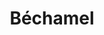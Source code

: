 ---
layout: recette
categories: [recettes]
hidden: true
lang: fr
sitemap: false
title: Béchamel
type: base
ingredients: 
  - nom: farine
    qte: 100
    unite: gr
  - nom: beurre
    qte: 100
    unite: gr
  - nom: lait
    qte: 1000
    unite: mL
  - nom: muscade
    qte: au goût
  - nom: sel
    qte: au goût
etapes:
  - label: Préparation
    details:
      - Faire fondre le beurre dans une casserole
      - Hors du feu, ajouter la farine et mélanger
      - Ajouter le litre de lait et mélanger
      - Ajouter du sel et de la muscade au goût
      - Porter à ébullition (aux alentours de 75°C) puis réduire le feu
      - Mélanger continuellement sur et hors du feu jusqu'à ce que ça épaississe
notes:
  - Toujours mélanger la béchamel pour éviter qu'elle brûle / colle au fond de la casserole 
  - Goûter la béchamel pour vérifier qu'elle est assez salée
---